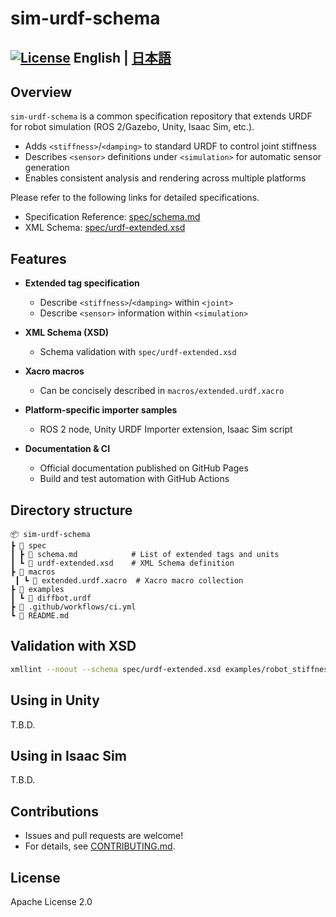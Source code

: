 # sim-urdf-schema

[![License](https://img.shields.io/badge/license-Apache%202.0-blue.svg)](LICENSE)
English | [日本語](README-ja.md)
---

## Overview

`sim-urdf-schema` is a common specification repository that extends URDF for robot simulation (ROS 2/Gazebo, Unity, Isaac Sim, etc.).
* Adds `<stiffness>`/`<damping>` to standard URDF to control joint stiffness
* Describes `<sensor>` definitions under `<simulation>` for automatic sensor generation
* Enables consistent analysis and rendering across multiple platforms

Please refer to the following links for detailed specifications.

* Specification Reference: [spec/schema.md](spec/schema.md)
* XML Schema: [spec/urdf-extended.xsd](spec/urdf-extended.xsd)

## Features

* **Extended tag specification**

  * Describe `<stiffness>`/`<damping>` within `<joint>`
  * Describe `<sensor>` information within `<simulation>`

* **XML Schema (XSD)**

  * Schema validation with `spec/urdf-extended.xsd`

* **Xacro macros**

  * Can be concisely described in `macros/extended.urdf.xacro`

* **Platform-specific importer samples**

  * ROS 2 node, Unity URDF Importer extension, Isaac Sim script

* **Documentation & CI**

  * Official documentation published on GitHub Pages
  * Build and test automation with GitHub Actions

## Directory structure

```
📦 sim-urdf-schema
┣ 📂 spec
┃ ┣ 📄 schema.md            # List of extended tags and units
┃ ┗ 📄 urdf-extended.xsd    # XML Schema definition
┣ 📂 macros
 ┃ ┗ 📄 extended.urdf.xacro  # Xacro macro collection
┣ 📂 examples
┃ ┗ 📄 diffbot.urdf
┣ 📄 .github/workflows/ci.yml
┗ 📄 README.md
```

## Validation with XSD

```bash
xmllint --noout --schema spec/urdf-extended.xsd examples/robot_stiffness.urdf
```

## Using in Unity

T.B.D.

## Using in Isaac Sim

T.B.D.

## Contributions

* Issues and pull requests are welcome!
* For details, see [CONTRIBUTING.md](CONTRIBUTING.md).

## License

Apache License 2.0
